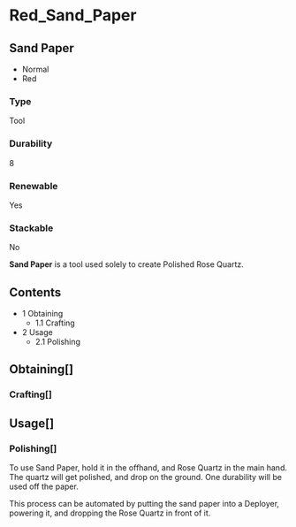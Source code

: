 # Red_Sand_Paper

## Sand Paper

- Normal
- Red

### Type

Tool

### Durability

8

### Renewable

Yes

### Stackable

No

**Sand Paper** is a tool used solely to create Polished Rose Quartz.

## Contents

- 1 Obtaining
    - 1.1 Crafting
- 2 Usage
    - 2.1 Polishing

## Obtaining[]

### Crafting[]

## Usage[]

### Polishing[]

To use Sand Paper, hold it in the offhand, and Rose Quartz in the main hand. The quartz will get polished, and drop on the ground. One durability will be used off the paper.

This process can be automated by putting the sand paper into a Deployer, powering it, and dropping the Rose Quartz in front of it.